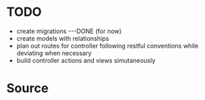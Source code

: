 # TODO
* create migrations ---DONE (for now)
* create models with relationships
* plan out routes for controller following restful conventions while deviating when necessary
* build controller actions and views simutaneously

# Source
